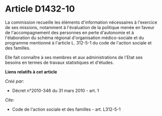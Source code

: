 # Article D1432-10

La commission recueille les éléments d'information nécessaires à l'exercice de ses missions, notamment à l'évaluation de la
politique menée en faveur de l'accompagnement des personnes en perte d'autonomie et à l'élaboration du schéma régional
d'organisation médico-sociale et du programme mentionné à l'article L. 312-5-1 du code de l'action sociale et des familles. 

Elle fait connaître à ses membres et aux administrations de l'Etat ses besoins en termes de travaux statistiques et d'études.

**Liens relatifs à cet article**

_Créé par_:

  - Décret n°2010-346 du 31 mars 2010 - art. 1

_Cite_:

  - Code de l'action sociale et des familles - art. L312-5-1
